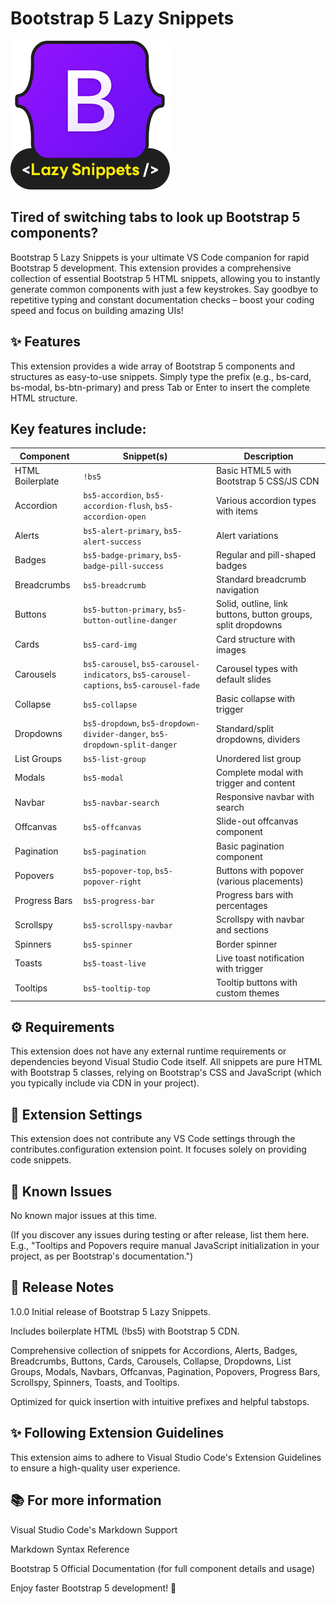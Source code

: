 # Bootstrap 5 Lazy Snippets

![Bootstrap 5 Lazy Snippets Logo](img/bootstrap-5-lazy-snippets-logo.png)

## Tired of switching tabs to look up Bootstrap 5 components? 

Bootstrap 5 Lazy Snippets is your ultimate VS Code companion for rapid Bootstrap 5 development. This extension provides a comprehensive collection of essential Bootstrap 5 HTML snippets, allowing you to instantly generate common components with just a few keystrokes. Say goodbye to repetitive typing and constant documentation checks – boost your coding speed and focus on building amazing UIs!

## ✨ Features

This extension provides a wide array of Bootstrap 5 components and structures as easy-to-use snippets. Simply type the prefix (e.g., bs-card, bs-modal, bs-btn-primary) and press Tab or Enter to insert the complete HTML structure.

## Key features include:

| **Component**     | **Snippet(s)**                                                                 | **Description** |
|-------------------|--------------------------------------------------------------------------------|-----------------|
| HTML Boilerplate  | `!bs5`                                                                         | Basic HTML5 with Bootstrap 5 CSS/JS CDN |
| Accordion         | `bs5-accordion`, `bs5-accordion-flush`, `bs5-accordion-open`                   | Various accordion types with items |
| Alerts            | `bs5-alert-primary`, `bs5-alert-success`                                       | Alert variations |
| Badges            | `bs5-badge-primary`, `bs5-badge-pill-success`                                  | Regular and pill-shaped badges |
| Breadcrumbs       | `bs5-breadcrumb`                                                               | Standard breadcrumb navigation |
| Buttons           | `bs5-button-primary`, `bs5-button-outline-danger`                              | Solid, outline, link buttons, button groups, split dropdowns |
| Cards             | `bs5-card-img`                                                                 | Card structure with images |
| Carousels         | `bs5-carousel`, `bs5-carousel-indicators`, `bs5-carousel-captions`, `bs5-carousel-fade` | Carousel types with default slides |
| Collapse          | `bs5-collapse`                                                                 | Basic collapse with trigger |
| Dropdowns         | `bs5-dropdown`, `bs5-dropdown-divider-danger`, `bs5-dropdown-split-danger`     | Standard/split dropdowns, dividers |
| List Groups       | `bs5-list-group`                                                               | Unordered list group |
| Modals            | `bs5-modal`                                                                    | Complete modal with trigger and content |
| Navbar            | `bs5-navbar-search`                                                            | Responsive navbar with search |
| Offcanvas         | `bs5-offcanvas`                                                                | Slide-out offcanvas component |
| Pagination        | `bs5-pagination`                                                               | Basic pagination component |
| Popovers          | `bs5-popover-top`, `bs5-popover-right`                                         | Buttons with popover (various placements) |
| Progress Bars     | `bs5-progress-bar`                                                             | Progress bars with percentages |
| Scrollspy         | `bs5-scrollspy-navbar`                                                         | Scrollspy with navbar and sections |
| Spinners          | `bs5-spinner`                                                                  | Border spinner |
| Toasts            | `bs5-toast-live`                                                               | Live toast notification with trigger |
| Tooltips          | `bs5-tooltip-top`                                                              | Tooltip buttons with custom themes |

## ⚙️ Requirements

This extension does not have any external runtime requirements or dependencies beyond Visual Studio Code itself. All snippets are pure HTML with Bootstrap 5 classes, relying on Bootstrap's CSS and JavaScript (which you typically include via CDN in your project).

## 🔧 Extension Settings

This extension does not contribute any VS Code settings through the contributes.configuration extension point. It focuses solely on providing code snippets.

## 🐛 Known Issues

No known major issues at this time.

(If you discover any issues during testing or after release, list them here. E.g., "Tooltips and Popovers require manual JavaScript initialization in your project, as per Bootstrap's documentation.")

## 📝 Release Notes

1.0.0
Initial release of Bootstrap 5 Lazy Snippets.

Includes boilerplate HTML (!bs5) with Bootstrap 5 CDN.

Comprehensive collection of snippets for Accordions, Alerts, Badges, Breadcrumbs, Buttons, Cards, Carousels, Collapse, Dropdowns, List Groups, Modals, Navbars, Offcanvas, Pagination, Popovers, Progress Bars, Scrollspy, Spinners, Toasts, and Tooltips.

Optimized for quick insertion with intuitive prefixes and helpful tabstops.

## ✨ Following Extension Guidelines

This extension aims to adhere to Visual Studio Code's Extension Guidelines to ensure a high-quality user experience.

## 📚 For more information

Visual Studio Code's Markdown Support

Markdown Syntax Reference

Bootstrap 5 Official Documentation (for full component details and usage)

Enjoy faster Bootstrap 5 development! 🚀